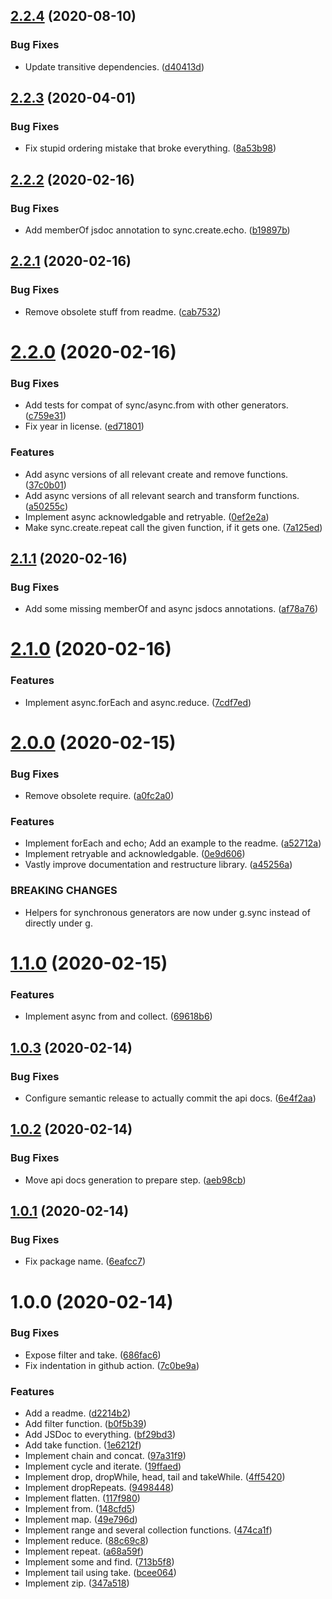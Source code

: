 ## [2.2.4](https://github.com/yeldiRium/gen-z/compare/v2.2.3...v2.2.4) (2020-08-10)


### Bug Fixes

* Update transitive dependencies. ([d40413d](https://github.com/yeldiRium/gen-z/commit/d40413d10d0fb54bcc61689a33de251cdd363944))

## [2.2.3](https://github.com/yeldiRium/gen-z/compare/v2.2.2...v2.2.3) (2020-04-01)


### Bug Fixes

* Fix stupid ordering mistake that broke everything. ([8a53b98](https://github.com/yeldiRium/gen-z/commit/8a53b9847be132e9c7fe47c6ab1895d0883c3110))

## [2.2.2](https://github.com/yeldiRium/gen-z/compare/v2.2.1...v2.2.2) (2020-02-16)


### Bug Fixes

* Add memberOf jsdoc annotation to sync.create.echo. ([b19897b](https://github.com/yeldiRium/gen-z/commit/b19897b97cfb8a59c6168dbafb3a6f9b21db45c4))

## [2.2.1](https://github.com/yeldiRium/gen-z/compare/v2.2.0...v2.2.1) (2020-02-16)


### Bug Fixes

* Remove obsolete stuff from readme. ([cab7532](https://github.com/yeldiRium/gen-z/commit/cab7532f1825840d31a595a6795373885e86a31d))

# [2.2.0](https://github.com/yeldiRium/gen-z/compare/v2.1.1...v2.2.0) (2020-02-16)


### Bug Fixes

* Add tests for compat of sync/async.from with other generators. ([c759e31](https://github.com/yeldiRium/gen-z/commit/c759e31419c30130859319d301b66afe0e1fc506))
* Fix year in license. ([ed71801](https://github.com/yeldiRium/gen-z/commit/ed71801ab3193952591801d29c7561f1f91fb30c))


### Features

* Add async versions of all relevant create and remove functions. ([37c0b01](https://github.com/yeldiRium/gen-z/commit/37c0b0122fda2b455e9db8494850c95285b390c8))
* Add async versions of all relevant search and transform functions. ([a50255c](https://github.com/yeldiRium/gen-z/commit/a50255c6fa17892d69ec8e85d139f6d65f72ef3a))
* Implement async acknowledgable and retryable. ([0ef2e2a](https://github.com/yeldiRium/gen-z/commit/0ef2e2abf058e33b7e6eb656e5a25edd6b0aa0f2))
* Make sync.create.repeat call the given function, if it gets one. ([7a125ed](https://github.com/yeldiRium/gen-z/commit/7a125ed55128ef9ee8063e16f8c7fe83b3a5eb73))

## [2.1.1](https://github.com/yeldiRium/gen-z/compare/v2.1.0...v2.1.1) (2020-02-16)


### Bug Fixes

* Add some missing memberOf and async jsdocs annotations. ([af78a76](https://github.com/yeldiRium/gen-z/commit/af78a76150cd2ffc3996788836b6d8a6fb0445b4))

# [2.1.0](https://github.com/yeldiRium/gen-z/compare/v2.0.0...v2.1.0) (2020-02-16)


### Features

* Implement async.forEach and async.reduce. ([7cdf7ed](https://github.com/yeldiRium/gen-z/commit/7cdf7ed716f1b3d86062ae7a149fee2adfc289fd))

# [2.0.0](https://github.com/yeldiRium/gen-z/compare/v1.1.0...v2.0.0) (2020-02-15)


### Bug Fixes

* Remove obsolete require. ([a0fc2a0](https://github.com/yeldiRium/gen-z/commit/a0fc2a0f68fa6ae36550401ce1378d6e7c071e99))


### Features

* Implement forEach and echo; Add an example to the readme. ([a52712a](https://github.com/yeldiRium/gen-z/commit/a52712a82121e791d7f7de204ce22e0a8054464d))
* Implement retryable and acknowledgable. ([0e9d606](https://github.com/yeldiRium/gen-z/commit/0e9d606f8131f8ac5bba7513a5084f5746ce406f))
* Vastly improve documentation and restructure library. ([a45256a](https://github.com/yeldiRium/gen-z/commit/a45256a417000f17686c350c80ecbd5c267d4b07))


### BREAKING CHANGES

* Helpers for synchronous generators are now
under g.sync instead of directly under g.

# [1.1.0](https://github.com/yeldiRium/gen-z/compare/v1.0.3...v1.1.0) (2020-02-15)


### Features

* Implement async from and collect. ([69618b6](https://github.com/yeldiRium/gen-z/commit/69618b6ada4314849a2d12a993a41abd19f7a0a9))

## [1.0.3](https://github.com/yeldiRium/gen-z/compare/v1.0.2...v1.0.3) (2020-02-14)


### Bug Fixes

* Configure semantic release to actually commit the api docs. ([6e4f2aa](https://github.com/yeldiRium/gen-z/commit/6e4f2aa52efd2b3c53d160d5508047322b70f3af))

## [1.0.2](https://github.com/yeldiRium/gen-z/compare/v1.0.1...v1.0.2) (2020-02-14)


### Bug Fixes

* Move api docs generation to prepare step. ([aeb98cb](https://github.com/yeldiRium/gen-z/commit/aeb98cb743a24ff84342b298380a155ef3e5b035))

## [1.0.1](https://github.com/yeldiRium/gen-z/compare/v1.0.0...v1.0.1) (2020-02-14)


### Bug Fixes

* Fix package name. ([6eafcc7](https://github.com/yeldiRium/gen-z/commit/6eafcc7d7c44c8130dd3ea2bd9be86855e67e492))

# 1.0.0 (2020-02-14)


### Bug Fixes

* Expose filter and take. ([686fac6](https://github.com/yeldiRium/gen-z/commit/686fac6ab5b34cf2755471c98c9bafbb85e67954))
* Fix indentation in github action. ([7c0be9a](https://github.com/yeldiRium/gen-z/commit/7c0be9ab672722c6366a661221011654bbd397d0))


### Features

* Add a readme. ([d2214b2](https://github.com/yeldiRium/gen-z/commit/d2214b2a2cf555e9944d8211f5b00e7999ae4acb))
* Add filter function. ([b0f5b39](https://github.com/yeldiRium/gen-z/commit/b0f5b39756831d8b4df970ba3b7cec74aa9eca95))
* Add JSDoc to everything. ([bf29bd3](https://github.com/yeldiRium/gen-z/commit/bf29bd32879f349f8ea20137c2a71f1be72bcd15))
* Add take function. ([1e6212f](https://github.com/yeldiRium/gen-z/commit/1e6212f9abd7b9a7d7da4207f0589c91f7ae3b7d))
* Implement chain and concat. ([97a31f9](https://github.com/yeldiRium/gen-z/commit/97a31f98729483644b8b8502176360de68b62b5d))
* Implement cycle and iterate. ([19ffaed](https://github.com/yeldiRium/gen-z/commit/19ffaed6c6bb76f6d88fbf0892f099e1ee8caad6))
* Implement drop, dropWhile, head, tail and takeWhile. ([4ff5420](https://github.com/yeldiRium/gen-z/commit/4ff5420a90ec608337aa273ab0aebe80712a8c52))
* Implement dropRepeats. ([9498448](https://github.com/yeldiRium/gen-z/commit/949844898d21c8a44d927207cb738543f19860a5))
* Implement flatten. ([117f980](https://github.com/yeldiRium/gen-z/commit/117f980dcf0bc2c99e85add50ee46199594c51aa))
* Implement from. ([148cfd5](https://github.com/yeldiRium/gen-z/commit/148cfd598e44d375a540ec8de2cebbbdc8aa1e02))
* Implement map. ([49e796d](https://github.com/yeldiRium/gen-z/commit/49e796dc3e6ba61bb6bc53f21bd744bc77c9068f))
* Implement range and several collection functions. ([474ca1f](https://github.com/yeldiRium/gen-z/commit/474ca1ff72f7743ba31cadf272eaeabd26c7821b))
* Implement reduce. ([88c69c8](https://github.com/yeldiRium/gen-z/commit/88c69c8794ef7fc434bb0168311d4092fff9e4e5))
* Implement repeat. ([a68a59f](https://github.com/yeldiRium/gen-z/commit/a68a59fc201d3f72cad9df25fd9676213d710343))
* Implement some and find. ([713b5f8](https://github.com/yeldiRium/gen-z/commit/713b5f8ffa022024b05475a79b8e525d670c9dee))
* Implement tail using take. ([bcee064](https://github.com/yeldiRium/gen-z/commit/bcee06402f29e0684c44619998dafd37efb743b3))
* Implement zip. ([347a518](https://github.com/yeldiRium/gen-z/commit/347a518ff05b35a7cf1c3360c2b77e03d1aef022))
